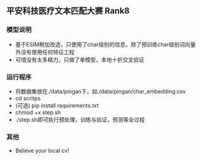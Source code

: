 ## 平安科技医疗文本匹配大赛 Rank8
### 模型说明
+ 基于ESIM稍加改造，只使用了char级别的信息，除了预训练char级别词向量外没有使用任何特征工程
+ 可惜没有太多精力，只做了单模型，本地十折交叉验证
### 运行程序
+ 将数据集放在./data/pingan下，如./data/pingan/char_embedding.csv
+ cd scritps
+ (可选) pip install requirements.txt
+ chmod +x step.sh
+ ./step.sh即可执行预处理，训练与验证，预测等全过程

### 其他
+ Believe your local cv!
